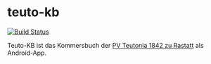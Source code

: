 # teuto-kb

[![Build Status](https://travis-ci.org/pille1842/teuto-kb.svg?branch=master)](https://travis-ci.org/pille1842/teuto-kb)

Teuto-KB ist das Kommersbuch der [PV Teutonia 1842 zu Rastatt](http://www.pv-teutonia.org/) als Android-App.
